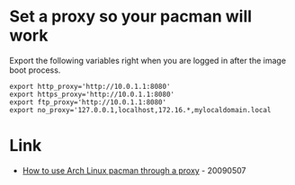 # Set a proxy so your pacman will work

Export the following variables right when you are logged in after the image boot process.

```
export http_proxy='http://10.0.1.1:8080'
export https_proxy='http://10.0.1.1:8080'
export ftp_proxy='http://10.0.1.1:8080'
export no_proxy='127.0.0.1,localhost,172.16.*,mylocaldomain.local
```

# Link

* [How to use Arch Linux pacman through a proxy](https://www.garron.me/en/go2linux/arch-linux-pacman-proxy.html) - 20090507
